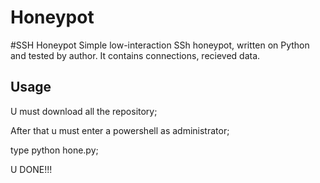 # Honeypot

#SSH Honeypot
Simple low-interaction SSh honeypot, written on Python and tested by author.
It contains connections, recieved data.

## Usage

U must download all the repository;

After that u must enter a powershell as administrator;

type python hone.py;

U DONE!!!
